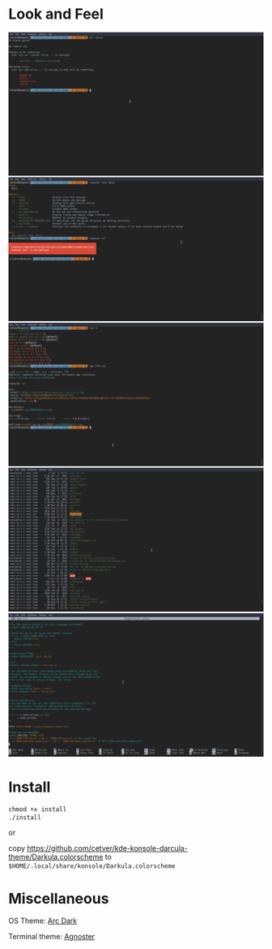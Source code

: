# Look and Feel

![git](https://github.com/cetver/kde-konsole-darcula-theme/blob/master/assets/git.png)
![composer](https://github.com/cetver/kde-konsole-darcula-theme/blob/master/assets/composer.png)
![node](https://github.com/cetver/kde-konsole-darcula-theme/blob/master/assets/node.png)
![ll](https://github.com/cetver/kde-konsole-darcula-theme/blob/master/assets/ll.png)
![nano](https://github.com/cetver/kde-konsole-darcula-theme/blob/master/assets/nano.png)

# Install 

```
chmod +x install
./install
```

or

copy https://github.com/cetver/kde-konsole-darcula-theme/Darkula.colorscheme to `$HOME/.local/share/konsole/Darkula.colorscheme`

# Miscellaneous

OS Theme: [Arc Dark](https://store.kde.org/p/1167640/)

Terminal theme: [Agnoster](https://github.com/agnoster/agnoster-zsh-theme)   